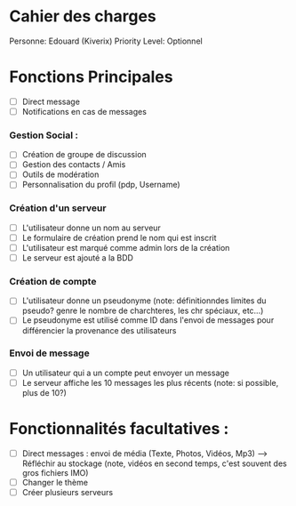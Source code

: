 # Cahier des charges

Personne: Edouard (Kiverix) 
Priority Level: Optionnel

# Fonctions Principales

- [ ] Direct message 
- [ ] Notifications en cas de messages

### Gestion Social :

- [ ] Création de groupe de discussion
- [ ] Gestion des contacts / Amis
- [ ] Outils de modération
- [ ] Personnalisation du profil (pdp, Username)

### Création d'un serveur

- [ ]  L'utilisateur donne un nom au serveur
- [ ]  Le formulaire de création prend le nom qui est inscrit
- [ ]  L'utilisateur est marqué comme admin lors de la création
- [ ]  Le serveur est ajouté a la BDD

### Création de compte

- [ ]  L'utilisateur donne un pseudonyme (note: définitionndes limites du pseudo? genre le nombre de charchteres, les chr spéciaux, etc...)
- [ ]  Le pseudonyme est utilisé comme ID dans l'envoi de messages pour différencier la provenance des utilisateurs

### Envoi de message

- [ ] Un utilisateur qui a un compte peut envoyer un message
- [ ] Le serveur affiche les 10 messages les plus récents (note: si possible, plus de 10?)

# Fonctionnalités facultatives :

- [ ] Direct messages : envoi de média (Texte, Photos, Vidéos, Mp3) --> Réfléchir au stockage (note, vidéos en second temps, c'est souvent des gros fichiers IMO)
- [ ] Changer le thème
- [ ] Créer plusieurs serveurs